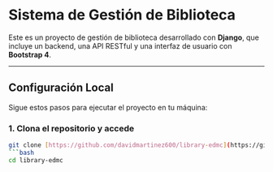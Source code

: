 # Sistema de Gestión de Biblioteca

Este es un proyecto de gestión de biblioteca desarrollado con **Django**, que incluye un backend, una API RESTful y una interfaz de usuario con **Bootstrap 4**.

---

## Configuración Local

Sigue estos pasos para ejecutar el proyecto en tu máquina:

### 1. Clona el repositorio y accede
```bash
git clone [https://github.com/davidmartinez600/library-edmc](https://github.com/davidmartinez600/library-edmc)
```bash
cd library-edmc
